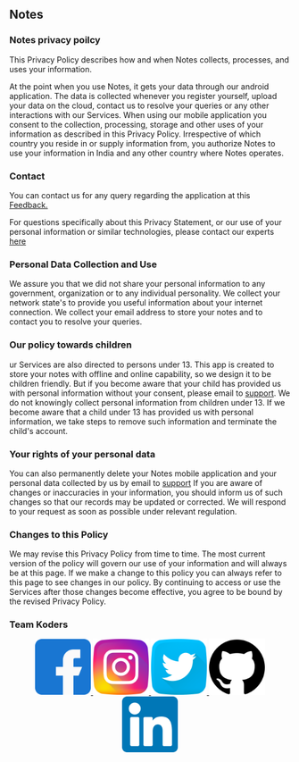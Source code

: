 ## Notes

### Notes privacy poilcy
This Privacy Policy describes how and when Notes collects, processes, and uses your information.   

At the point when you use Notes, it gets your data through our android application. The data is collected whenever you register yourself, upload your data on the cloud, contact us to resolve your queries or any other interactions with our Services. When using our mobile application you consent to the collection, processing, storage and other uses of your information as described in this Privacy Policy. Irrespective of which country you reside in or supply information from, you authorize Notes to use your information in India and any other country where Notes operates.

### Contact
You can contact us for any query regarding the application at this <a href="mailto:koderskorp@gmail.com">
        Feedback.
    </a>

For questions specifically about this Privacy Statement, or our use of your personal information or similar technologies, please contact our experts <a href="mailto:kodersin@outlook.com"> here </a>


### Personal Data Collection and Use
We assure you that we did not share your personal information to any government, organization or to any individual personality. We collect your network state's to provide you useful information about your internet connection. We collect your email address to store your notes and to contact you to resolve your queries.

### Our policy towards children
ur Services are also directed to persons under 13. This app is created to store your notes with offline and online capability, so we design it to be children friendly. But if you become aware that your child has provided us with personal information without your consent, please email to [support](!mailto:koderskorp@gmail.com). We do not knowingly collect personal information from children under 13. If we become aware that a child under 13 has provided us with personal information, we take steps to remove such information and terminate the child's account.

### Your rights of your personal data
You can also permanently delete your Notes mobile application and your personal data collected by us by email to <a href="mailto:kodersin@outlook.com">support</a>
If you are aware of changes or inaccuracies in your information, you should inform us of such changes so that our records may be updated or corrected. We will respond to your request as soon as possible under relevant regulation.
 
### Changes to this Policy
We may revise this Privacy Policy from time to time. The most current version of the policy will govern our use of your information and will always be at this page. If we make a change to this policy you can always refer to this page to see changes in our policy. By continuing to access or use the Services after those changes become effective, you agree to be bound by the revised Privacy Policy.

### Team Koders
 <center>
        <a href="https://www.facebook.com/Koders-Organization-370311677084211" target="_blank">  <img src="facebook.png" alt="facebook" height="100px" width="100 px" class="imageclass"> </a>
        <a href="https://www.instagram.com/koders_in/" target="_blank">  <img src="instagram.png" height="100px" width="100 px" alt="instagram" class="imageclass"> </a>
        <a href="https://twitter.com/KodersHQ/" target="_blank"><img src="twitter.png" height="100px" width="100 px" alt="twitter" class="imageclass"> </a>
        <a href="https://github.com/koders-in" target="_blank"> <img src="github.png" height="100px" width="100 px" alt="github" class="imageclass"> </a>
        <a href="https://www.linkedin.com/company/koders-in/" target="_blank"><img src="linkedin.png" height="100px" width="100 px" alt="linkedin" class="imageclass"> </a>
</center>

